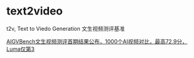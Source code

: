 # text2video
t2v, Text to Viedo Generation 文生视频测评基准

<a href="https://mp.weixin.qq.com/s/0ZXpgMEEnpObQo_LQFf1Gw">AIGVBench文生视频测评首期结果公布，1000个AI视频对比，最高72.9分，Luma仅第3</a>
